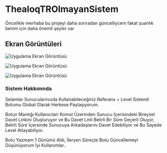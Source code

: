 
# ThealoqTROlmayanSistem



Öncelikle merhaba bu projeyi daha sonradan güncelliycem fakat şuanlık benim için daha önemli
şeyler var 

## Ekran Görüntüleri
![Uygulama Ekran Görüntüsü](https://bythealoq.plsdaddyfuck.me/5rszpPG3g.png)

![Uygulama Ekran Görüntüsü](https://bythealoq.plsdaddyfuck.me/5rszyCdkE.png)

![Uygulama Ekran Görüntüsü](https://bythealoq.plsdaddyfuck.me/5rszLon5Q.png)


### Sistem Hakkımnda
Selamlar Sunucularınızda Kullanabileceğiniz Referans + Level Sistemli Botumu Global Olarak Herkese Paylaşıyorum.

Botun Mantığı Kullanıcılari Komut Üzerinden Sunucu İçerisindeki Bireysel Davet Linkini Oluşturuyor ve Bu Davet Linli Belirli Bir Süre Geçerli Oluyor,  Belirli Süre İçersinde Sunucuya Arkadaşlarını Davet Edebiliyor ve Bu Sayede Level Atlayabiliyor.

Botu Yazmam 1 Günümü Aldı, İleryen Süreçte Botu Güncellemeyi Düşünüyorum İyi Kullanımlar..




  
